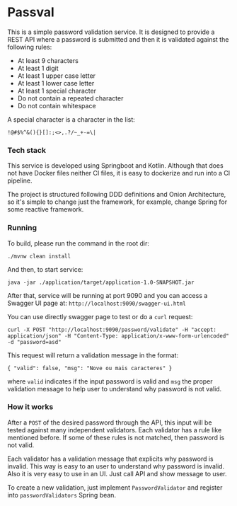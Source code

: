 # Passval

This is a simple password validation service. 
It is designed to provide a REST API where a password is submitted and then it is validated
against the following rules:

* At least 9 characters
* At least 1 digit
* At least 1 upper case letter
* At least 1 lower case letter
* At least 1 special character
* Do not contain a repeated character
* Do not contain whitespace

A special character is a character in the list:

`!@#$%^&(){}[]:;<>,.?/~_+-=\|` 

### Tech stack

This service is developed using Springboot and Kotlin. 
Although that does not have Docker files neither CI files, it is easy to dockerize and run into a CI pipeline.

The project is structured following DDD definitions and Onion Architecture, so it's simple to change just the framework, 
for example, change Spring for some reactive framework. 

### Running

To build, please run the command in the root dir:

`./mvnw clean install`

And then, to start service:

`java -jar ./application/target/application-1.0-SNAPSHOT.jar`

After that, service will be running at port 9090 and you can access a Swagger UI page at:
`http://localhost:9090/swagger-ui.html`

You can use directly swagger page to test or do a `curl` request:

`curl -X POST "http://localhost:9090/password/validate" -H "accept: application/json" -H "Content-Type: application/x-www-form-urlencoded" -d "password=asd"`

This request will return a validation message in the format: 

`{
   "valid": false,
   "msg": "Nove ou mais caracteres"
 }`
 
 where `valid` indicates if the input password is valid and `msg` the proper validation
 message to help user to understand why password is not valid.
 
 ### How it works
 
 After a `POST` of the desired password through the API, this input will be tested against many independent validators. 
 Each validator has a rule like mentioned before.
 If some of these rules is not matched, then password is not valid. 
 
 Each validator has a validation message that explicits why password is invalid.
 This way is easy to an user to understand why password is invalid. Also it is very easy to use in an UI. Just call API
 and show message to user.
 
 To create a new validation, just implement `PasswordValidator` and register into `passwordValidators` Spring bean.
 